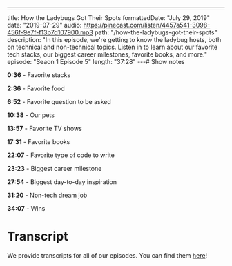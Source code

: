 ---
title: How the Ladybugs Got Their Spots
formattedDate: "July 29, 2019"
date: "2019-07-29"
audio: https://pinecast.com/listen/4457a541-3098-456f-9e7f-f13b7d107900.mp3
path: "/how-the-ladybugs-got-their-spots"
description: "In this episode, we're getting to know the ladybug hosts, both on technical and non-technical topics. Listen in to learn about our favorite tech stacks, our biggest career milestones, favorite books, and more."
episode: "Seaon 1 Episode 5"
length: "37:28"
---# Show notes

**0:36** - Favorite stacks

**2:36** - Favorite food

**6:52** - Favorite question to be asked

**10:38** - Our pets

**13:57** - Favorite TV shows

**17:31** - Favorite books

**22:07** - Favorite type of code to write

**23:23** - Biggest career milestone

**27:54** - Biggest day-to-day inspiration

**31:20** - Non-tech dream job

**34:07** - Wins

# Transcript

We provide transcripts for all of our episodes. You can find them [here](https://github.com/ladybug-podcast/ladybugpodcast/tree/master/transcripts)!
